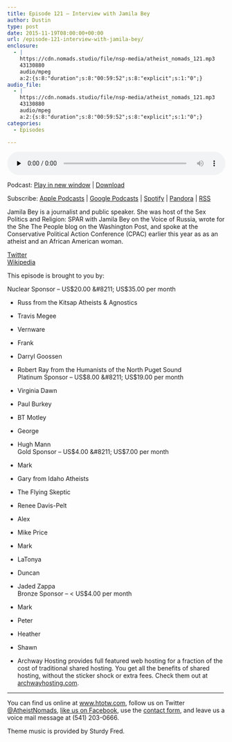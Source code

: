 ```yaml
---
title: ﻿Episode 121 – Interview with Jamila Bey
author: Dustin
type: post
date: 2015-11-19T08:00:00+00:00
url: /episode-121-interview-with-jamila-bey/
enclosure:
  - |
    https://cdn.nomads.studio/file/nsp-media/atheist_nomads_121.mp3
    43130880
    audio/mpeg
    a:2:{s:8:"duration";s:8:"00:59:52";s:8:"explicit";s:1:"0";}
audio_file:
  - |
    https://cdn.nomads.studio/file/nsp-media/atheist_nomads_121.mp3
    43130880
    audio/mpeg
    a:2:{s:8:"duration";s:8:"00:59:52";s:8:"explicit";s:1:"0";}
categories:
  - Episodes

---
```

<div itemscope itemtype="http://schema.org/AudioObject">
  <meta itemprop="name" content="﻿Episode 121 &#8211; Interview with Jamila Bey" />
  
  <meta itemprop="uploadDate" content="2015-11-19T01:00:00-07:00" />
  
  <meta itemprop="encodingFormat" content="audio/mpeg" />
  
  <meta itemprop="duration" content="PT59M52S" />
  
  <meta itemprop="description" content="Jamila Bey is a journalist and public speaker. She was host of the Sex Politics and Religion: SPAR with Jamila Bey on the Voice of Russia, wrote for the She The People blog on the Washington Post, and spoke at the Conservative Political Action Confer..." />
  
  <meta itemprop="contentUrl" content="https://dts.podtrac.com/redirect.mp3/cdn.nomads.studio/file/nsp-media/atheist_nomads_121.mp3" />
  
  <meta itemprop="contentSize" content="41.1" />
  </p> 
  
  <div class="powerpress_player" id="powerpress_player_8378">
    <audio class="wp-audio-shortcode" id="audio-5115-122" preload="none" style="width: 100%;" controls="controls"><source type="audio/mpeg" src="https://dts.podtrac.com/redirect.mp3/cdn.nomads.studio/file/nsp-media/atheist_nomads_121.mp3?_=122" /><a href="https://dts.podtrac.com/redirect.mp3/cdn.nomads.studio/file/nsp-media/atheist_nomads_121.mp3">https://dts.podtrac.com/redirect.mp3/cdn.nomads.studio/file/nsp-media/atheist_nomads_121.mp3</a></audio>
  </div>
</div>

<p class="powerpress_links powerpress_links_mp3">
  Podcast: <a href="https://dts.podtrac.com/redirect.mp3/cdn.nomads.studio/file/nsp-media/atheist_nomads_121.mp3" class="powerpress_link_pinw" target="_blank" title="Play in new window" onclick="return powerpress_pinw('https://htotw.com/?powerpress_pinw=5115-podcast');" rel="nofollow">Play in new window</a> | <a href="https://dts.podtrac.com/redirect.mp3/cdn.nomads.studio/file/nsp-media/atheist_nomads_121.mp3" class="powerpress_link_d" title="Download" rel="nofollow" download="atheist_nomads_121.mp3">Download</a>
</p>

<p class="powerpress_links powerpress_subscribe_links">
  Subscribe: <a href="https://podcasts.apple.com/us/podcast/humanists-take-on-the-world/id530050098?mt=2&ls=1" class="powerpress_link_subscribe powerpress_link_subscribe_itunes" target="_blank" title="Subscribe on Apple Podcasts" rel="nofollow">Apple Podcasts</a> | <a href="https://www.google.com/podcasts?feed=aHR0cDovL2F0aGVpc3Rub21hZHMubGlic3luLmNvbS9yc3M%3D" class="powerpress_link_subscribe powerpress_link_subscribe_googleplay" target="_blank" title="Subscribe on Google Podcasts" rel="nofollow">Google Podcasts</a> | <a href="https://open.spotify.com/show/3LzK2xZGike6Tc1GEMtMbr?si=LieN9SNuTpq96smuaUsH8A" class="powerpress_link_subscribe powerpress_link_subscribe_spotify" target="_blank" title="Subscribe on Spotify" rel="nofollow">Spotify</a> | <a href="https://www.pandora.com/podcast/atheist-nomads/PC:10122?corr=62071012&part=ug" class="powerpress_link_subscribe powerpress_link_subscribe_pandora" target="_blank" title="Subscribe on Pandora" rel="nofollow">Pandora</a> | <a href="https://htotw.com/feed/podcast/" class="powerpress_link_subscribe powerpress_link_subscribe_rss" target="_blank" title="Subscribe via RSS" rel="nofollow">RSS</a>
</p>

Jamila Bey is a journalist and public speaker. She was host of the Sex Politics and Religion: SPAR with Jamila Bey on the Voice of Russia, wrote for the She The People blog on the Washington Post, and spoke at the Conservative Political Action Conference (CPAC) earlier this year as as an atheist and an African American woman.

<a href="https://twitter.com/jbey" target="_blank" rel="noopener">Twitter</a>  
<a href="https://en.wikipedia.org/wiki/Jamila_Bey" target="_blank" rel="noopener">Wikipedia</a>

This episode is brought to you by:

Nuclear Sponsor &#8211; US$20.00 &#8211; US$35.00 per month  
* Russ from the Kitsap Atheists & Agnostics  
* Travis Megee  
* Vernware  
* Frank  
* Darryl Goossen  
* Robert Ray from the Humanists of the North Puget Sound  
Platinum Sponsor &#8211; US$8.00 &#8211; US$19.00 per month  
* Virginia Dawn  
* Paul Burkey  
* BT Motley  
* George  
* Hugh Mann  
Gold Sponsor &#8211; US$4.00 &#8211; US$7.00 per month  
* Mark  
* Gary from Idaho Atheists  
* The Flying Skeptic  
* Renee Davis-Pelt  
* Alex  
* Mike Price  
* Mark  
* LaTonya  
* Duncan  
* Jaded Zappa  
Bronze Sponsor &#8211; < US$4.00 per month  
* Mark  
* Peter  
* Heather  
* Shawn

* Archway Hosting provides full featured web hosting for a fraction of the cost of traditional shared hosting. You get all the benefits of shared hosting, without the sticker shock or extra fees. Check them out at <a href="http://archwayhosting.com/" target="_blank" rel="noopener">archwayhosting.com</a>.

<hr width="500" />

You can find us online at <a href="https://www.htotw.com/" target="_blank" rel="noopener">www.htotw.com</a>, follow us on Twitter <a href="https://htotw.com/twitter" target="_blank" rel="noopener">@AtheistNomads</a>, <a href="https://htotw.com/facebook" target="_blank" rel="noopener">like us on Facebook</a>, use the [contact form](https://htotw.com/contact), and leave us a voice mail message at (541) 203-0666.

Theme music is provided by Sturdy Fred.